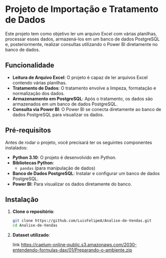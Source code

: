 # Projeto de Importação e Tratamento de Dados

Este projeto tem como objetivo ler um arquivo Excel com várias planilhas, processar esses dados, armazená-los em um banco de dados PostgreSQL e, posteriormente, realizar consultas utilizando o Power BI diretamente no banco de dados.

## Funcionalidade

- **Leitura de Arquivo Excel**: O projeto é capaz de ler arquivos Excel contendo várias planilhas.
- **Tratamento de Dados**: O tratamento envolve a limpeza, formatação e normalização dos dados.
- **Armazenamento em PostgreSQL**: Após o tratamento, os dados são armazenados em um banco de dados PostgreSQL.
- **Consulta via Power BI**: O Power BI se conecta diretamente ao banco de dados PostgreSQL para visualizar os dados.

## Pré-requisitos

Antes de rodar o projeto, você precisará ter os seguintes componentes instalados:

- **Python 3.10**: O projeto é desenvolvido em Python.
- **Bibliotecas Python**:
  - `pandas` (para manipulação de dados)
- **Banco de Dados PostgreSQL**: Instalar e configurar um banco de dados PostgreSQL.
- **Power BI**: Para visualizar os dados diretamente do banco.

## Instalação

1. **Clone o repositório**:

   ```bash
   git clone https://github.com/LuisFelipeA/Analise-de-Vendas.git
   cd Analise-de-Vendas

2. **Dataset utilizado**:

   link https://caelum-online-public.s3.amazonaws.com/2030-entendendo-formulas-dax/01/Preparando-o-ambiente.zip